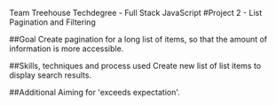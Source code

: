 Team Treehouse Techdegree - Full Stack JavaScript
#Project 2 - List Pagination and Filtering

##Goal
Create pagination for a long list of items, so that the amount of information is more accessible.

##Skills, techniques and process used
Create new list of list items to display search results.

##Additional
Aiming for 'exceeds expectation'.
